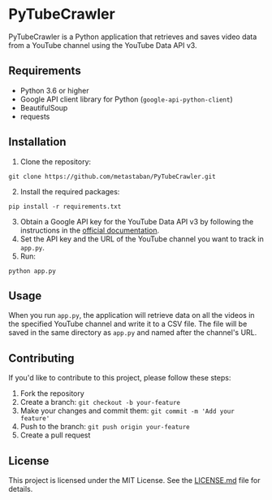 # PyTubeCrawler

PyTubeCrawler is a Python application that retrieves and saves video data from a YouTube channel using the YouTube Data API v3.

## Requirements

- Python 3.6 or higher
- Google API client library for Python (```google-api-python-client```)
- BeautifulSoup
- requests

## Installation

1. Clone the repository: 
```console
git clone https://github.com/metastaban/PyTubeCrawler.git
```
2. Install the required packages:
```console
pip install -r requirements.txt
```
3. Obtain a Google API key for the YouTube Data API v3 by following the instructions in the [official documentation](https://developers.google.com/youtube/registering_an_application).
4. Set the API key and the URL of the YouTube channel you want to track in ```app.py```.
5. Run: 
```console
python app.py
```

## Usage

When you run ```app.py```, the application will retrieve data on all the videos in the specified YouTube channel and write it to a CSV file. The file will be saved in the same directory as ```app.py``` and named after the channel's URL.

## Contributing

If you'd like to contribute to this project, please follow these steps:

1. Fork the repository
2. Create a branch: ```git checkout -b your-feature```
3. Make your changes and commit them: ```git commit -m 'Add your feature'```
4. Push to the branch: ```git push origin your-feature```
5. Create a pull request

## License

This project is licensed under the MIT License. See the [LICENSE.md](LICENSE.md) file for details.
